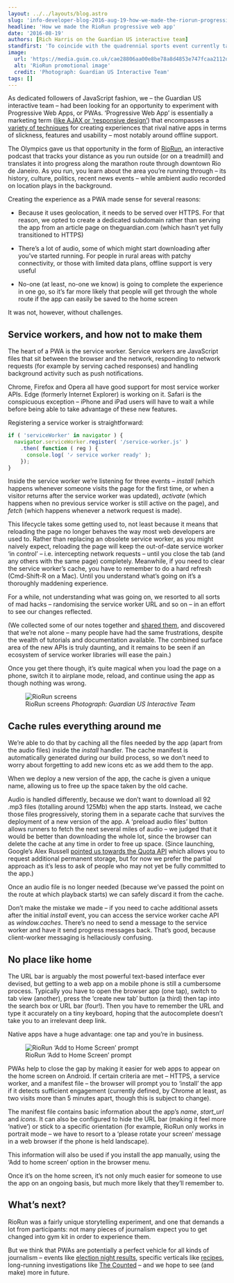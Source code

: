 ```yaml
---
layout: ../../layouts/blog.astro
slug: 'info-developer-blog-2016-aug-19-how-we-made-the-riorun-progressive-web-app'
headline: 'How we made the RioRun progressive web app'
date: '2016-08-19'
authors: [Rich Harris on the Guardian US interactive team]
standfirst: 'To coincide with the quadrennial sports event currently taking place in Rio de Janeiro, the Guardian US interactive team experimented with a new form of journalism packaged as a ‘progressive web app’. Here’s what we learned.'
image:
  url: 'https://media.guim.co.uk/cae28806aa00e8be78a8d4853e747fcaa2112d8f/0_61_3484_2091/3484.jpg'
  alt: 'RioRun promotional image'
  credit: 'Photograph: Guardian US Interactive Team'
tags: []
---
```


As dedicated followers of JavaScript fashion, we – the Guardian US interactive team – had been looking for an opportunity to experiment with Progressive Web Apps, or PWAs. ‘Progressive Web App’ is essentially a marketing term ([like AJAX or ‘responsive design’](https://twitter.com/nolanlawson/status/740214825284837376)) that encompasses a [variety of techniques](https://developers.google.com/web/progressive-web-apps/) for creating experiences that rival native apps in terms of slickness, features and usability – most notably around offline support.

The Olympics gave us that opportunity in the form of [RioRun](https://riorun.theguardian.com), an interactive podcast that tracks your distance as you run outside (or on a treadmill) and translates it into progress along the marathon route through downtown Rio de Janeiro. As you run, you learn about the area you’re running through – its history, culture, politics, recent news events – while ambient audio recorded on location plays in the background.

Creating the experience as a PWA made sense for several reasons:

*   Because it uses geolocation, it needs to be served over HTTPS. For that reason, we opted to create a dedicated subdomain rather than serving the app from an article page on theguardian.com (which hasn’t yet fully transitioned to HTTPS)
    
*   There’s a lot of audio, some of which might start downloading after you’ve started running. For people in rural areas with patchy connectivity, or those with limited data plans, offline support is very useful
    
*   No-one (at least, no-one we know) is going to complete the experience in one go, so it’s far more likely that people will get through the whole route if the app can easily be saved to the home screen

It was not, however, without challenges.

Service workers, and how not to make them
-----------------------------------------

The heart of a PWA is the service worker. Service workers are JavaScript files that sit between the browser and the network, responding to network requests (for example by serving cached responses) and handling background activity such as push notifications.

Chrome, Firefox and Opera all have good support for most service worker APIs. Edge (formerly Internet Explorer) is working on it. Safari is the conspicuous exception – iPhone and iPad users will have to wait a while before being able to take advantage of these new features.

Registering a service worker is straightforward:

```javascript
if ( 'serviceWorker' in navigator ) {
  navigator.serviceWorker.register( '/service-worker.js' )
    .then( function ( reg ) {
      console.log( '✓ service worker ready' );
    });
}
```

Inside the service worker we’re listening for three events – _install_ (which happens whenever someone visits the page for the first time, or when a visitor returns after the service worker was updated), _activate_ (which happens when no previous service worker is still active on the page), and _fetch_ (which happens whenever a network request is made).

This lifecycle takes some getting used to, not least because it means that reloading the page no longer behaves the way most web developers are used to. Rather than replacing an obsolete service worker, as you might naively expect, reloading the page will keep the out-of-date service worker ‘in control’ – i.e. intercepting network requests – until you close the tab (and any others with the same page) completely. Meanwhile, if you need to clear the service worker’s cache, you have to remember to do a hard refresh (Cmd-Shift-R on a Mac). Until you understand what’s going on it’s a thoroughly maddening experience.

For a while, not understanding what was going on, we resorted to all sorts of mad hacks – randomising the service worker URL and so on – in an effort to see our changes reflected.

(We collected some of our notes together and [shared them](https://gist.github.com/Rich-Harris/fd6c3c73e6e707e312d7c5d7d0f3b2f9), and discovered that we’re not alone – many people have had the same frustrations, despite the wealth of tutorials and documentation available. The combined surface area of the new APIs is truly daunting, and it remains to be seen if an ecosystem of service worker libraries will ease the pain.)

Once you get there though, it’s quite magical when you load the page on a phone, switch it to airplane mode, reload, and continue using the app as though nothing was wrong.


   <figure>
   <img alt="RioRun screens" src="https://i.guim.co.uk/img/media/7fb274008b20e395338a9bc84b54d7e32d9e1d72/0_0_1300_780/master/1300.jpg?width=620&quality=45&auto=format&fit=max&dpr=2&s=2dccc01ddb4564afceffa37ce306d485" loading="lazy" />
   <figcaption>
     RioRun screens
    <i>Photograph: Guardian US Interactive Team</i>
    </figcaption>
    </figure>

Cache rules everything around me
--------------------------------

We’re able to do that by caching all the files needed by the app (apart from the audio files) inside the _install_ handler. The cache manifest is automatically generated during our build process, so we don’t need to worry about forgetting to add new icons etc as we add them to the app.

When we deploy a new version of the app, the cache is given a unique name, allowing us to free up the space taken by the old cache.

Audio is handled differently, because we don’t want to download all 92 .mp3 files (totalling around 125Mb) when the app starts. Instead, we cache those files progressively, storing them in a separate cache that survives the deployment of a new version of the app. A ‘preload audio files’ button allows runners to fetch the next several miles of audio – we judged that it would be better than downloading the whole lot, since the browser can delete the cache at any time in order to free up space. (Since launching, Google’s Alex Russell [pointed us towards the Quota API](https://twitter.com/slightlylate/status/762000313075113984) which allows you to request additional permanent storage, but for now we prefer the partial approach as it’s less to ask of people who may not yet be fully committed to the app.)

Once an audio file is no longer needed (because we’ve passed the point on the route at which playback starts) we can safely discard it from the cache.

Don’t make the mistake we made – if you need to cache additional assets after the initial _install_ event, you can access the service worker cache API as _window.caches_. There’s no need to send a message to the service worker and have it send progress messages back. That’s good, because client-worker messaging is hellaciously confusing.

No place like home
------------------

The URL bar is arguably the most powerful text-based interface ever devised, but getting to a web app on a mobile phone is still a cumbersome process. Typically you have to open the browser app (one tap), switch to tab view (another), press the ‘create new tab’ button (a third) then tap into the search box or URL bar (four!). Then you have to remember the URL and type it accurately on a tiny keyboard, hoping that the autocomplete doesn’t take you to an irrelevant deep link.

Native apps have a huge advantage: one tap and you’re in business.


   <figure class="supporting">
   <img alt="RioRun ‘Add to Home Screen’ prompt" src="https://i.guim.co.uk/img/media/a07fb32bc3cfcc3b5c1513dd73aeebc526595c00/0_0_1440_2560/master/1440.jpg?width=620&quality=45&auto=format&fit=max&dpr=2&s=ce07b1cbdad579e36ffbf7a5463f61b5" loading="lazy" />
   <figcaption>
     RioRun ‘Add to Home Screen’ prompt
    <i></i>
    </figcaption>
    </figure>

PWAs help to close the gap by making it easier for web apps to appear on the home screen on Android. If certain criteria are met – HTTPS, a service worker, and a manifest file – the browser will prompt you to ‘install’ the app if it detects sufficient engagement (currently defined, by Chrome at least, as two visits more than 5 minutes apart, though this is subject to change).

The manifest file contains basic information about the app’s _name_, _start\_url_ and _icons_. It can also be configured to hide the URL bar (making it feel more ‘native’) or stick to a specific orientation (for example, RioRun only works in portrait mode – we have to resort to a ‘please rotate your screen’ message in a web browser if the phone is held landscape).

This information will also be used if you install the app manually, using the ‘Add to home screen’ option in the browser menu.

Once it’s on the home screen, it’s not only much easier for someone to use the app on an ongoing basis, but much more likely that they’ll remember to.

What’s next?
------------

RioRun was a fairly unique storytelling experiment, and one that demands a lot from participants: not many pieces of journalism expect you to get changed into gym kit in order to experience them.

But we think that PWAs are potentially a perfect vehicle for all kinds of journalism – events like [election night results](https://www.theguardian.com/us-news/ng-interactive/2016/mar/05/primary-caucus-results-kansas-kentucky-louisiana-maine-nebraska), specific verticals like [recipes](https://www.theguardian.com/tone/recipes), long-running investigations like [The Counted](https://www.theguardian.com/us-news/ng-interactive/2015/jun/01/the-counted-police-killings-us-database) – and we hope to see (and make) more in future.
